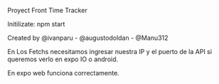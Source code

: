 Proyect Front Time Tracker

Initilizate: npm start

Created by @ivanparu - @augustodoldan - @Manu312

En Los Fetchs necesitamos ingresar nuestra IP y el puerto de la API si queremos verlo en expo IO o android.

En expo web funciona correctamente.